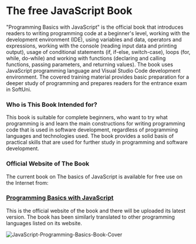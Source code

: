   # The free JavaScript Book
"Programming Basics with JavaScript" is the official book that introduces readers to writing programming code at a beginner's level, working with the development environment (IDE), using variables and data, operators and expressions, working with the console (reading input data and printing output), usage of conditional statements (if, if-else, switch-case), loops (for, while, do-while) and working with functions (declaring and calling functions, passing parameters, and returning values). The book uses JavaScript programming language and Visual Studio Code development environment. The covered training material provides basic preparation for a deeper study of programming and prepares readers for the entrance exam in SoftUni.

  ### Who is This Book Intended for?
This book is suitable for complete beginners, who want to try what programming is and learn the main constructions for writing programming code that is used in software development, regardless of programming languages and technologies used. The book provides a solid basis of practical skills that are used for further study in programming and software development.

  ###  Official Website of The Book
The current book on The basics of JavaScript is available for free use on the Internet from:

  ### [Programming Basics with JavaScript](https://js-book.softuni.org)
This is the official website of the book and there will be uploaded its latest version. The book has been similarly translated to other programming languages listed on its website.


![JavaScript-Programming-Basics-Book-Cover](https://user-images.githubusercontent.com/103949296/164726069-745debaa-e3a7-48a5-bc2c-fc8616119c15.png)
